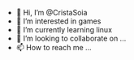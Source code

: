 - 👋 Hi, I’m @CristaSoia
- 👀 I’m interested in games
- 🌱 I’m currently learning linux
- 💞️ I’m looking to collaborate on ...
- 📫 How to reach me ...

<!---
CristaSoia/CristaSoia is a ✨ special ✨ repository because its `README.md` (this file) appears on your GitHub profile.
You can click the Preview link to take a look at your changes.
--->
